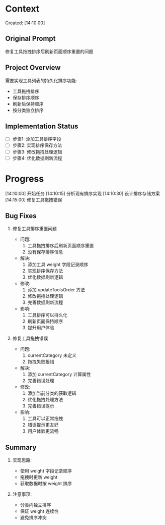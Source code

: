 # Context
Created: [14:10:00]

## Original Prompt
修复工具拖拽排序后刷新页面顺序重置的问题

## Project Overview
需要实现工具列表的持久化排序功能:
- 工具拖拽排序
- 保存排序顺序
- 刷新后保持顺序
- 按分类独立排序

## Implementation Status
- [ ] 步骤1: 添加工具排序字段
- [ ] 步骤2: 实现排序保存方法
- [ ] 步骤3: 修改拖拽处理逻辑
- [ ] 步骤4: 优化数据刷新流程

# Progress
[14:10:00] 开始任务
[14:10:15] 分析现有排序实现
[14:10:30] 设计排序存储方案
[14:15:00] 修复工具拖拽错误

## Bug Fixes
1. 修复工具排序重置问题
   - 问题: 
     1. 工具拖拽排序后刷新页面顺序重置
     2. 没有保存排序信息
   - 解决:
     1. 添加工具 weight 字段记录顺序
     2. 实现排序保存方法
     3. 优化数据刷新逻辑
   - 修改:
     1. 添加 updateToolsOrder 方法
     2. 修改拖拽处理逻辑
     3. 完善数据刷新流程
   - 影响:
     1. 工具排序可以持久化
     2. 刷新页面保持顺序
     3. 提升用户体验

2. 修复工具拖拽错误
   - 问题: 
     1. currentCategory 未定义
     2. 拖拽失败报错
   - 解决:
     1. 添加 currentCategory 计算属性
     2. 完善错误处理
   - 修改:
     1. 添加当前分类的获取逻辑
     2. 优化拖拽处理方法
     3. 完善错误提示
   - 影响:
     1. 工具可以正常拖拽
     2. 错误提示更友好
     3. 用户体验更流畅

## Summary
1. 实现思路:
   - 使用 weight 字段记录顺序
   - 拖拽时更新 weight
   - 获取数据时按 weight 排序
   
2. 注意事项:
   - 分类内独立排序
   - 保证 weight 连续性
   - 避免排序冲突 